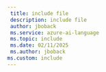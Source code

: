 ```yaml
---
 title: include file
 description: include file
 author: jboback
 ms.service: azure-ai-language
 ms.topic: include
 ms.date: 02/11/2025
 ms.author: jboback
ms.custom: include
---
```



